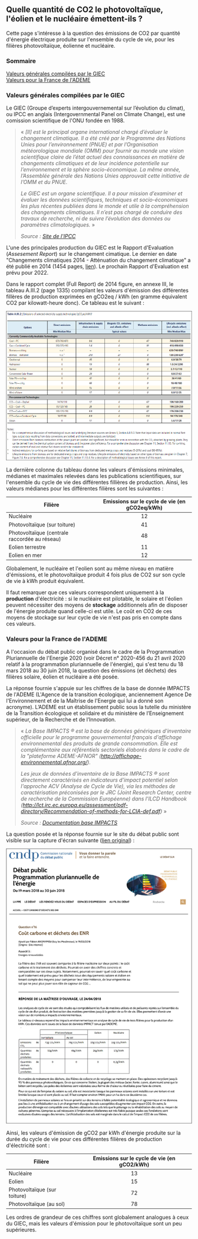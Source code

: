 ## Quelle quantité de CO2 le photovoltaïque, l'éolien et le nucléaire émettent-ils ?

Cette page s'intéresse à la question des émissions de CO2 par quantité d'énergie électrique produite sur l'ensemble du cycle de vie, pour les filières photovoltaïque, éolienne et nucléaire.

### Sommaire  
[Valeurs générales compilées par le GIEC](#valeurs-générales-compilées-par-le-giec)  
[Valeurs pour la France de l'ADEME](#valeurs-pour-la-france-de-lademe)

### Valeurs générales compilées par le GIEC

Le GIEC (Groupe d’experts intergouvernemental sur l’évolution du climat), ou IPCC en anglais (Intergovernmental Panel on Climate Change), est une comission scientifique de l'ONU fondée en 1988.

> « *[Il] est le principal organe international chargé d’évaluer le changement climatique. Il a été créé par le Programme des Nations Unies pour l’environnement (PNUE) et par l’Organisation météorologique mondiale (OMM) pour fournir au monde une vision scientifique claire de l’état actuel des connaissances en matière de changements climatiques et de leur incidence potentielle sur l’environnement et la sphère socio-économique. La même année, l’Assemblée générale des Nations Unies approuvait cette initiative de l’OMM et du PNUE.*
> 
> *Le GIEC est un organe scientifique. Il a pour mission d’examiner et évaluer les données scientifiques, techniques et socio-économiques les plus récentes publiées dans le monde et utile à la compréhension des changements climatiques. Il n’est pas chargé de conduire des travaux de recherche, ni de suivre l’évolution des données ou paramètres climatologiques.* »
>
> *Source : [Site de l'IPCC](https://www.ipcc.ch/languages-2/francais/)*

L'une des principales production du GIEC est le Rapport d'Evaluation (*Assesement Report*) sur le changement cimatique. Le dernier en date "Changements climatiques 2014 - Atténuation du changement climatique" a été publié en 2014 (1454 pages, [lien](https://www.ipcc.ch/report/ar5/wg3/)). Le prochain Rapport d'Evaluation est prévu pour 2022.

Dans le rapport complet (Full Report) de 2014 figure, en annexe III, le tableau A.III.2 (page 1335) compilant les valeurs d'émission des différentes fillères de production exprimées en gCO2eq / kWh (en gramme équivalent CO2 par kilowatt-heure donc). Ce tableau est le suivant :

![GIEC_2014_Emissions_gCO2eq_par_kWh](images/GIEC_2014_Emissions_gCO2eq_par_kWh.PNG)

La dernière colonne du tableau donne les valeurs d'émissions minimales, médianes et maximales relevées dans les publications scientifiques, sur l'ensemble du cycle de vie des différentes fillières de production. Ainsi, les valeurs médianes pour les différentes filières sont les suivantes :

Filière                                       | Emissions sur le cycle de vie (en gCO2eq/kWh)
--------------------------------------------- | :-------------------------------------------:
Nucléaire                                     | 12
Photovoltaïque (sur toiture)                  | 41
Photovoltaïque (centrale raccordée au réseau) | 48
Eolien terrestre                              | 11
Eolien en mer                                 | 12

Globalement, le nucléaire et l'eolien sont au même niveau en matière d'émissions, et le photovoltaïque produit 4 fois plus de CO2 sur son cycle de vie à kWh produit équivalent.

Il faut remarquer que ces valeurs correspondent uniquement à la **production** d'électricité : si le nucléaire est pilotable, le solaire et l'éolien peuvent nécessiter des moyens de **stockage** additionnels afin de disposer de l'énergie produite quand celle-ci est utile. Le coût en CO2 de ces moyens de stockage sur leur cycle de vie n'est pas pris en compte dans ces valeurs.

### Valeurs pour la France de l'ADEME

A l'occasion du débat public organisé dans le cadre de la Programmation Pluriannuelle de l'Energie 2020 (voir Décret n° 2020-456 du 21 avril 2020 relatif à la programmation pluriannuelle de l'énergie), qui s'est tenu du 18 mars 2018 au 30 juin 2018, la question des émissions (et déchets) des filières solaire, éolien et nucléaire a été posée.

La réponse fournie s'appuie sur les chiffres de la base de donnée IMPACTS de l'ADEME (L'Agence de la transition écologique, anciennement Agence De l'Environnement et de la Maîtrise de l'Energie qui lui a donné son acronyme). L’ADEME est un établissement public sous la tutelle du ministère de la Transition écologique et solidaire et du ministère de l’Enseignement supérieur, de la Recherche et de l’Innovation.

> « *La Base IMPACTS ® est la base de données génériques d'inventaire officielle pour le programme gouvernemental français d'affichage environnemental des produits de grande consommation. Elle est complémentaire aux référentiels sectoriels élaborés dans le cadre de la "plateforme ADEME-AFNOR" (http://affichage-environnemental.afnor.org/).*
>
> *Les jeux de données d'inventaire de la Base IMPACTS ® sont directement caractérisés en indicateurs d'impact potentiel selon l'approche ACV (Analyse de Cycle de Vie), via les méthodes de caractérisation préconisées par le JRC (Joint Research Center, centre de recherche de la Commission Européenne) dans l'ILCD Handbook (http://lct.jrc.ec.europa.eu/assessment/pdf-directory/Recommendation-of-methods-for-LCIA-def.pdf)* »
>
> *Source : [Documentation base IMPACTS](https://www.bilans-ges.ademe.fr/documentation/UPLOAD_DOC_FR/index.htm?base_impact.htm)*

La question posée et la réponse fournie sur le site du débat public sont visible sur la capture d'écran suivante ([lien original](https://cpdp.debatpublic.fr/cpdp-ppe/cout-carbone-dechets-enr.html)) :

![ADEME_emissions_CO2_solaire_eolien_nucleaire](images/ADEME_emissions_CO2_solaire_eolien_nucleaire.png)

Ainsi, les valeurs d'émission de gCO2 par kWh d'énergie produite sur la durée du cycle de vie pour ces différentes filières de production d'électricité sont :

Filière                      | Emissions sur le cycle de vie (en gCO2/kWh)
---------------------------- | :-----------------------------------------:
Nucléaire                    | 13
Eolien                       | 15
Photovoltaïque (sur toiture) | 72
Photovoltaïque (au sol)      | 78

Les ordres de grandeur de ces chiffres sont globalement analogues à ceux du GIEC, mais les valeurs d'émission pour le photovoltaïque sont un peu supérieures.

